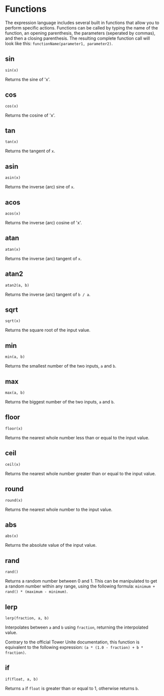 # Functions
The expression language includes several built in functions that allow you to perform specific actions.
Functions can be called by typing the name of the function, an opening parenthesis, the parameters (seperated by commas), and then a closing parenthesis.
The resulting complete function call will look like this: `functionName(parameter1, parameter2)`.

## sin
`sin(x)`

Returns the sine of 'x'.

## cos
`cos(x)`

Returns the cosine of 'x'.

## tan
`tan(x)`

Returns the tangent of `x`.

## asin
`asin(x)`

Returns the inverse (arc) sine of `x`.

## acos
`acos(x)`

Returns the inverse (arc) cosine of 'x'.

## atan
`atan(x)`

Returns the inverse (arc) tangent of `x`.

## atan2
`atan2(a, b)`

Returns the inverse (arc) tangent of `b / a`.

## sqrt
`sqrt(x)`

Returns the square root of the input value.

## min
`min(a, b)`

Returns the smallest number of the two inputs, `a` and `b`.

## max
`max(a, b)`

Returns the biggest number of the two inputs, `a` and `b`.

## floor
`floor(x)`

Returns the nearest whole number less than or equal to the input value.

## ceil
`ceil(x)`

Returns the nearest whole number greater than or equal to the input value.

## round
`round(x)`

Returns the nearest whole number to the input value.

## abs
`abs(x)`

Returns the absolute value of the input value.

## rand
`rand()`

Returns a random number between 0 and 1.
This can be manipulated to get a random number within any range, using the following formula:
`minimum + rand() * (maximum - minimum)`.

## lerp
`lerp(fraction, a, b)`

Interpolates between `a` and `b` using `fraction`, returning the interpolated value.

Contrary to the official Tower Unite documentation, this function is equivalent to the following expression:
`(a * (1.0 - fraction) + b * fraction)`.

## if
`if(float, a, b)`

Returns `a` if `float` is greater than or equal to 1, otherwise returns `b`.
